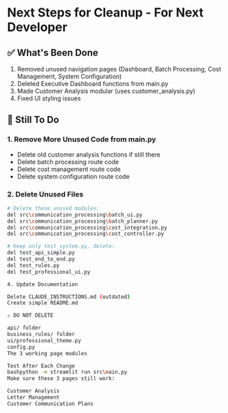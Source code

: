 # Next Steps for Cleanup - For Next Developer

## ✅ What's Been Done
1. Removed unused navigation pages (Dashboard, Batch Processing, Cost Management, System Configuration)
2. Deleted Executive Dashboard functions from main.py
3. Made Customer Analysis modular (uses customer_analysis.py)
4. Fixed UI styling issues

## 🔴 Still To Do

### 1. Remove More Unused Code from main.py
- Delete old customer analysis functions if still there
- Delete batch processing route code
- Delete cost management route code  
- Delete system configuration route code

### 2. Delete Unused Files
```bash
# Delete these unused modules:
del src\communication_processing\batch_ui.py
del src\communication_processing\batch_planner.py
del src\communication_processing\cost_integration.py
del src\communication_processing\cost_controller.py

# Keep only test_system.py, delete:
del test_api_simple.py
del test_end_to_end.py
del test_rules.py
del test_professional_ui.py

4. Update Documentation

Delete CLAUDE_INSTRUCTIONS.md (outdated)
Create simple README.md

⚠️ DO NOT DELETE

api/ folder
business_rules/ folder
ui/professional_theme.py
config.py
The 3 working page modules

Test After Each Change
bashpython -m streamlit run src\main.py
Make sure these 3 pages still work:

Customer Analysis
Letter Management
Customer Communication Plans
